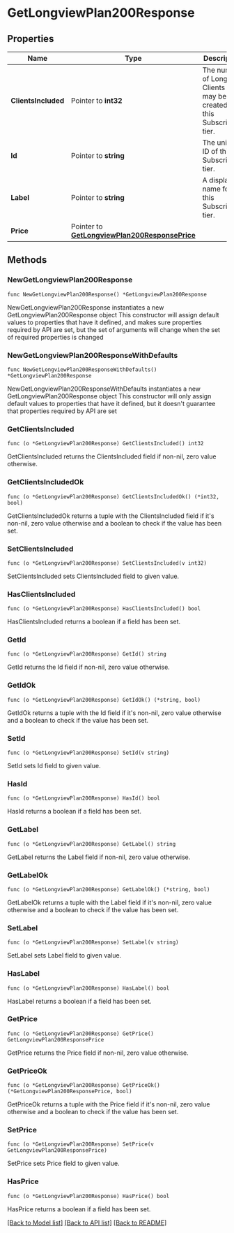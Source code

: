 # GetLongviewPlan200Response

## Properties

Name | Type | Description | Notes
------------ | ------------- | ------------- | -------------
**ClientsIncluded** | Pointer to **int32** | The number of Longview Clients that may be created with this Subscription tier. | [optional] [readonly] 
**Id** | Pointer to **string** | The unique ID of this Subscription tier. | [optional] [readonly] 
**Label** | Pointer to **string** | A display name for this Subscription tier. | [optional] [readonly] 
**Price** | Pointer to [**GetLongviewPlan200ResponsePrice**](GetLongviewPlan200ResponsePrice.md) |  | [optional] 

## Methods

### NewGetLongviewPlan200Response

`func NewGetLongviewPlan200Response() *GetLongviewPlan200Response`

NewGetLongviewPlan200Response instantiates a new GetLongviewPlan200Response object
This constructor will assign default values to properties that have it defined,
and makes sure properties required by API are set, but the set of arguments
will change when the set of required properties is changed

### NewGetLongviewPlan200ResponseWithDefaults

`func NewGetLongviewPlan200ResponseWithDefaults() *GetLongviewPlan200Response`

NewGetLongviewPlan200ResponseWithDefaults instantiates a new GetLongviewPlan200Response object
This constructor will only assign default values to properties that have it defined,
but it doesn't guarantee that properties required by API are set

### GetClientsIncluded

`func (o *GetLongviewPlan200Response) GetClientsIncluded() int32`

GetClientsIncluded returns the ClientsIncluded field if non-nil, zero value otherwise.

### GetClientsIncludedOk

`func (o *GetLongviewPlan200Response) GetClientsIncludedOk() (*int32, bool)`

GetClientsIncludedOk returns a tuple with the ClientsIncluded field if it's non-nil, zero value otherwise
and a boolean to check if the value has been set.

### SetClientsIncluded

`func (o *GetLongviewPlan200Response) SetClientsIncluded(v int32)`

SetClientsIncluded sets ClientsIncluded field to given value.

### HasClientsIncluded

`func (o *GetLongviewPlan200Response) HasClientsIncluded() bool`

HasClientsIncluded returns a boolean if a field has been set.

### GetId

`func (o *GetLongviewPlan200Response) GetId() string`

GetId returns the Id field if non-nil, zero value otherwise.

### GetIdOk

`func (o *GetLongviewPlan200Response) GetIdOk() (*string, bool)`

GetIdOk returns a tuple with the Id field if it's non-nil, zero value otherwise
and a boolean to check if the value has been set.

### SetId

`func (o *GetLongviewPlan200Response) SetId(v string)`

SetId sets Id field to given value.

### HasId

`func (o *GetLongviewPlan200Response) HasId() bool`

HasId returns a boolean if a field has been set.

### GetLabel

`func (o *GetLongviewPlan200Response) GetLabel() string`

GetLabel returns the Label field if non-nil, zero value otherwise.

### GetLabelOk

`func (o *GetLongviewPlan200Response) GetLabelOk() (*string, bool)`

GetLabelOk returns a tuple with the Label field if it's non-nil, zero value otherwise
and a boolean to check if the value has been set.

### SetLabel

`func (o *GetLongviewPlan200Response) SetLabel(v string)`

SetLabel sets Label field to given value.

### HasLabel

`func (o *GetLongviewPlan200Response) HasLabel() bool`

HasLabel returns a boolean if a field has been set.

### GetPrice

`func (o *GetLongviewPlan200Response) GetPrice() GetLongviewPlan200ResponsePrice`

GetPrice returns the Price field if non-nil, zero value otherwise.

### GetPriceOk

`func (o *GetLongviewPlan200Response) GetPriceOk() (*GetLongviewPlan200ResponsePrice, bool)`

GetPriceOk returns a tuple with the Price field if it's non-nil, zero value otherwise
and a boolean to check if the value has been set.

### SetPrice

`func (o *GetLongviewPlan200Response) SetPrice(v GetLongviewPlan200ResponsePrice)`

SetPrice sets Price field to given value.

### HasPrice

`func (o *GetLongviewPlan200Response) HasPrice() bool`

HasPrice returns a boolean if a field has been set.


[[Back to Model list]](../README.md#documentation-for-models) [[Back to API list]](../README.md#documentation-for-api-endpoints) [[Back to README]](../README.md)


